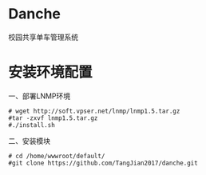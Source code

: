 # Danche
校园共享单车管理系统
# 安装环境配置
一、部署LNMP环境
```
# wget http://soft.vpser.net/lnmp/lnmp1.5.tar.gz
#tar -zxvf lnmp1.5.tar.gz
#./install.sh
```
二、安装模块
```
# cd /home/wwwroot/default/
#git clone https://github.com/TangJian2017/danche.git
```
